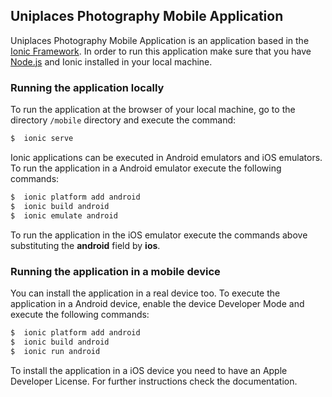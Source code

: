 ## Uniplaces Photography Mobile Application

Uniplaces Photography Mobile Application is an application based in the [Ionic Framework](http://ionicframework.com/). In order to run this application make sure that you have [Node.js](http://nodejs.org/) and Ionic installed in your local machine.

### Running the application locally
To run the application at the browser of your local machine, go to the directory `/mobile` directory and execute the command:

```sh
$  ionic serve
```

Ionic applications can be executed in Android emulators and iOS emulators. To run the application in a Android emulator execute the following commands:

```sh
$  ionic platform add android
$  ionic build android
$  ionic emulate android  
```
To run the application in the iOS emulator execute the commands above substituting the **android** field by **ios**.

### Running the application in a mobile device
You can install the application in a real device too. To execute the application in a Android device, enable the device Developer Mode and execute the following commands:

```sh
$  ionic platform add android
$  ionic build android
$  ionic run android  
```
To install the application in a iOS device you need to have an Apple Developer License. For further instructions check the documentation.

